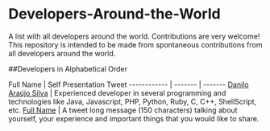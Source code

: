 # Developers-Around-the-World

A list with all developers around the world.
Contributions are very welcome!
This repository is intended to be made from spontaneous contributions from all developers around the world.

##Developers in Alphabetical Order

Full Name | Self Presentation Tweet
------------ | ------- | -------
<a href="https://docs.google.com/document/d/1jcflnEmzOL6t-LWoXQrx0mbNNaSoyA8n9F30msUXMuc" target="_blank">Danilo Araújo Silva</a> | Experienced developer in several programming and technologies like Java, Javascript, PHP, Python, Ruby, C, C++, ShellScript, etc.
<a href="https://external-link-to-your-profile-or-website" target="_blank">Full Name</a> | A tweet long message (150 characters) talking about yourself, your experience and important things that you would like to share.
